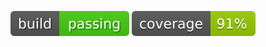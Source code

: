 ![](https://github.com/shrutiagarwal28/swe-app-sa5659/blob/main/build.svg)
![](https://github.com/shrutiagarwal28/swe-app-sa5659/blob/main/coverage.svg)
